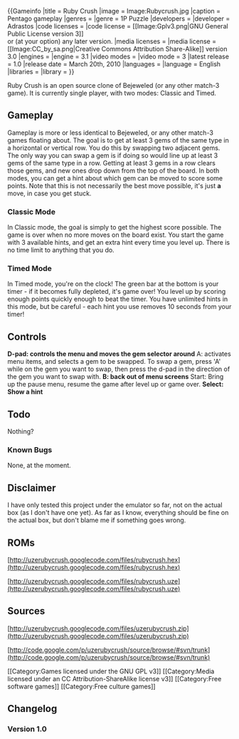 {{Gameinfo
|title          = Ruby Crush
|image          = Image:Rubycrush.jpg
|caption        = Pentago gameplay
|genres         =
|genre          = 1P Puzzle
|developers     =
|developer      = Adrastos
|code licenses  =
|code license   = [[Image:Gplv3.png|GNU General Public License version 3]] <span><br />or (at your option) any later version.</span>
|media licenses =
|media license  = [[Image:CC\_by\_sa.png|Creative Commons Attribution Share-Alike]] version 3.0
|engines        =
|engine         = 3.1
|video modes    =
|video mode     = 3
|latest release = 1.0
|release date   = March 20th, 2010
|languages      =
|language       = English
|libraries      =
|library        =
}}

Ruby Crush is an open source clone of Bejeweled (or any other match-3 game). It is currently single player, with two modes: Classic and Timed.

## Gameplay ##
Gameplay is more or less identical to Bejeweled, or any other match-3 games floating about. The goal is to get at least 3 gems of the same type in a horizontal or vertical row. You do this by swapping two adjacent gems. The only way you can swap a gem is if doing so would line up at least 3 gems of the same type in a row. Getting at least 3 gems in a row clears those gems, and new ones drop down from the top of the board. In both modes, you can get a hint about which gem can be moved to score some points. Note that this is not necessarily the best move possible, it's just **a** move, in case you get stuck.

### Classic Mode ###
In Classic mode, the goal is simply to get the highest score possible. The game is over when no more moves on the board exist. You start the game with 3 available hints, and get an extra hint every time you level up. There is no time limit to anything that you do.

### Timed Mode ###
In Timed mode, you're on the clock! The green bar at the bottom is your timer - if it becomes fully depleted, it's game over! You level up by scoring enough points quickly enough to beat the timer. You have unlimited hints in this mode, but be careful - each hint you use removes 10 seconds from your timer!

## Controls ##
**D-pad: controls the menu and moves the gem selector around** A: activates menu items, and selects a gem to be swapped. To swap a gem, press 'A' while on the gem you want to swap, then press the d-pad in the direction of the gem you want to swap with.
**B: back out of menu screens** Start: Bring up the pause menu, resume the game after level up or game over.
**Select: Show a hint**

## Todo ##
Nothing?

### Known Bugs ###
None, at the moment.

## Disclaimer ##
I have only tested this project under the emulator so far, not on the actual box (as I don't have one yet). As far as I know, everything should be fine on the actual box, but don't blame me if something goes wrong.

## ROMs ##
[http://uzerubycrush.googlecode.com/files/rubycrush.hex](http://uzerubycrush.googlecode.com/files/rubycrush.hex)

[http://uzerubycrush.googlecode.com/files/rubycrush.uze](http://uzerubycrush.googlecode.com/files/rubycrush.uze)

## Sources ##
[http://uzerubycrush.googlecode.com/files/uzerubycrush.zip](http://uzerubycrush.googlecode.com/files/uzerubycrush.zip)

[http://code.google.com/p/uzerubycrush/source/browse/#svn/trunk](http://code.google.com/p/uzerubycrush/source/browse/#svn/trunk)

[[Category:Games licensed under the GNU GPL v3]]
[[Category:Media licensed under an CC Attribution-ShareAlike license v3]]
[[Category:Free software games]]
[[Category:Free culture games]]

## Changelog ##
### Version 1.0 ###

